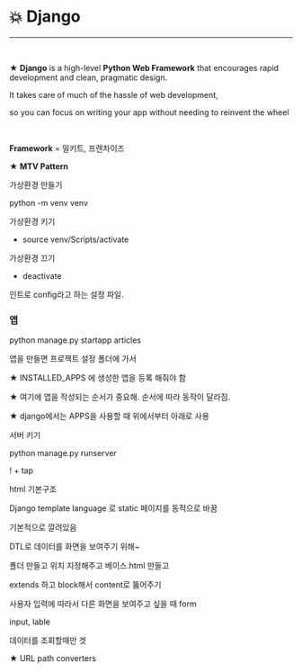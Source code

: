 # :boom: Django

---

​																	

★ **Django** is a high-level **Python Web Framework** that encourages rapid development and clean, pragmatic design.

It takes care of much of the hassle of web development, 

so you can focus on writing your app without needing to reinvent the wheel

​													

**Framework** = 밀키트, 프렌차이즈



★ **MTV Pattern**



가상환경 만들기

python -m venv venv

가상환경 키기

- source venv/Scripts/activate

가상환경 끄기

- deactivate



인트로 config라고 하는 설정 파일.



### 앱 

python manage.py startapp articles

앱을 만들면 프로젝트 설정 폴더에 가서

★ INSTALLED_APPS 에 생성한 앱을 등록 해줘야 함

★ 여기에 앱을 작성되는 순서가 중요해. 순서에 따라 동작이 달라짐. 

★ django에서는 APPS을 사용할 때 위에서부터 아래로 사용



서버 키기

python manage.py runserver



! + tap 

html 기본구조



Django template language 로 static 페이지를 동적으로 바꿈

기본적으로 깔려있음

DTL로 데이터를 화면을 보여주기 위해~



폴더 만들고 위치 지정해주고 베이스.html 만들고

extends 하고 block해서 content로 뚫어주기



사용자 입력에 따라서 다른 화면을 보여주고 싶을 때 form

input, lable



데이터를 조회할때만 겟



★ URL path converters